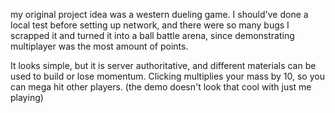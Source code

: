 my original project idea was a western dueling game. 
I should've done a local test before setting up network, and there were so many bugs I scrapped it and turned it into a ball battle arena, since demonstrating multiplayer was the most amount of points.

It looks simple, but it is server authoritative, and different materials can be used to build or lose momentum. Clicking multiplies your mass by 10, so you can mega hit other players. (the demo doesn't look that cool with just me playing)

